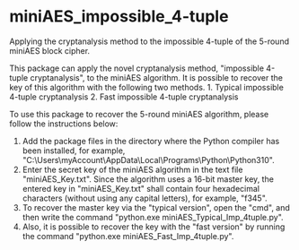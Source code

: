 # miniAES_impossible_4-tuple
Applying the cryptanalysis method to the impossible 4-tuple of the 5-round miniAES block cipher.

This package can apply the novel cryptanalysis method, "impossible 4-tuple cryptanalysis", to the miniAES algorithm.
It is possible to recover the key of this algorithm with the following two methods.
	1. Typical impossible 4-tuple cryptanalysis
	2. Fast impossible 4-tuple cryptanalysis

To use this package to recover the 5-round miniAES algorithm, please follow the instructions below:
1. Add the package files in the directory where the Python compiler has been installed, for example, "C:\Users\myAccount\AppData\Local\Programs\Python\Python310".
2. Enter the secret key of the miniAES algorithm in the text file "miniAES_Key.txt". Since the algorithm uses a 16-bit master key, the entered key in "miniAES_Key.txt" shall contain four hexadecimal characters (without using any capital letters), for example, "f345".
3. To recover the master key via the "typical version", open the "cmd", and then write the command "python.exe miniAES_Typical_Imp_4tuple.py".
4. Also, it is possible to recover the key with the "fast version" by running the command "python.exe miniAES_Fast_Imp_4tuple.py".
